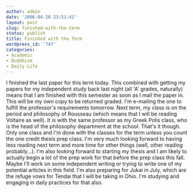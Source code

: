 ```yaml
---
author: admin
date: '2006-04-20 23:51:41'
layout: post
slug: finished-with-the-term
status: publish
title: Finished with the Term
wordpress_id: '747'
categories:
- Academic
- Buddhism
- Daily Life
---
```


I finished the last paper for this term today. This combined with
getting my papers for my independent study back last night (all 'A'
grades, naturally) means that I am finished with this semester as soon
as I mail the paper in. This will be my own copy to be returned graded.
I'm e-mailing the one to fulfill the professor's requirements tomorrow.
Next term, my class is on the period and philosophy of Rousseau (which
means that I will be reading Voltaire as well). It is with the same
professor as my Greek Polis class, who is the head of the philosophy
department at the school. That's it though. Only one class and I'm done
with the classes for the term unless you count the one credit thesis
prep class. I'm very much looking forward to having less reading next
term and more time for other things (well, other reading probably...).
I'm also looking forward to starting my thesis and I am likely to
actually begin a lot of the prep work for that before the prep class
this fall. Maybe I'll work on some independent writing or trying to
write one of my potential articles in this field. I'm also preparing for
Jukai in July, which are the refuge vows for Tendai that I will be
taking in Ohio. I'm studying and engaging in daily practices for that
also.
